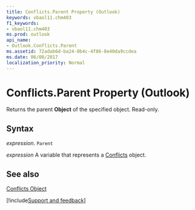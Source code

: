 ```yaml
---
title: Conflicts.Parent Property (Outlook)
keywords: vbaol11.chm403
f1_keywords:
- vbaol11.chm403
ms.prod: outlook
api_name:
- Outlook.Conflicts.Parent
ms.assetid: 72adab6d-ba24-0b4c-4f86-8e40da9ccdea
ms.date: 06/08/2017
localization_priority: Normal
---
```



# Conflicts.Parent Property (Outlook)

Returns the parent  **Object** of the specified object. Read-only.


## Syntax

_expression_. `Parent`

_expression_ A variable that represents a [Conflicts](./Outlook.Conflicts.md) object.


## See also


[Conflicts Object](Outlook.Conflicts.md)

[!include[Support and feedback](~/includes/feedback-boilerplate.md)]